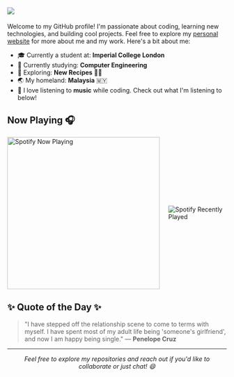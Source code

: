 <h1>
    <img src="https://readme-typing-svg.herokuapp.com/?font=Montserrat&weight=600&color=000000&size=35&center=false&vCenter=true&width=500&height=70&duration=4000&lines=Hi+there+👋;+I'm+Samuel+!;" />
</h1>

Welcome to my GitHub profile! I'm passionate about coding, learning new technologies, and building cool projects. Feel free to explore my [personal website](https://samuelkhoo.vercel.app/) for more about me and my work. Here's a bit about me:

- 🎓 Currently a student at: **Imperial College London** 
- 🌱 Currently studying: **Computer Engineering**
- 🔭 Exploring: **New Recipes** 👨‍🍳
- 🌏 My homeland: **Malaysia** 🇲🇾
- 🎵 I love listening to **music** while coding. Check out what I'm listening to below!

## Now Playing 🎧

<div style="display: flex; justify-content: center; align-items: center; gap: 20px;">
  <div>
    <a href="https://spotify-github-profile.kittinanx.com/api/view?uid=samuel-khoo&redirect=true">
      <img src="https://spotify-github-profile.kittinanx.com/api/view?uid=samuel-khoo&cover_image=true&theme=novatorem&show_offline=false&background_color=121212&interchange=false&bar_color=53b14f&bar_color_cover=true" alt="Spotify Now Playing" style="width: 350px;"/>
    </a>
  </div>
  <div>
    <img src="https://spotify-recently-played-readme.vercel.app/api?user=samuel-khoo&count=3&unique={true}&width=350" alt="Spotify Recently Played" />
  </div>
</div>

## ✨ Quote of the Day ✨

> "I have stepped off the relationship scene to come to terms with myself. I have spent most of my adult life being 'someone's girlfriend', and now I am happy being single." — **Penelope Cruz**

---
<p align="center">
  <i>Feel free to explore my repositories and reach out if you'd like to collaborate or just chat! 😄</i>
</p>

